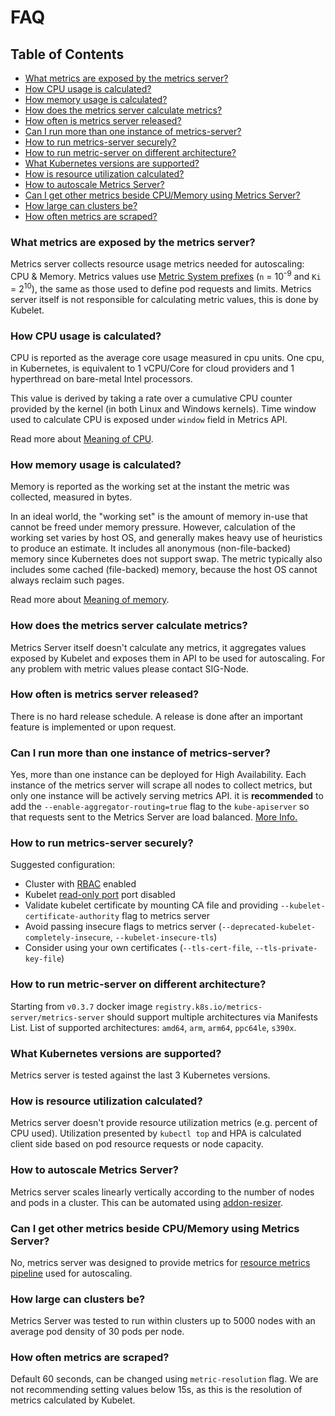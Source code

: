 # FAQ

## Table of Contents

<!-- toc -->
- [What metrics are exposed by the metrics server?](#what-metrics-are-exposed-by-the-metrics-server)
- [How CPU usage is calculated?](#how-cpu-usage-is-calculated)
- [How memory usage is calculated?](#how-memory-usage-is-calculated)
- [How does the metrics server calculate metrics?](#how-does-the-metrics-server-calculate-metrics)
- [How often is metrics server released?](#how-often-is-metrics-server-released)
- [Can I run more than one instance of metrics-server?](#can-i-run-more-than-one-instance-of-metrics-server)
- [How to run metrics-server securely?](#how-to-run-metrics-server-securely)
- [How to run metric-server on different architecture?](#how-to-run-metric-server-on-different-architecture)
- [What Kubernetes versions are supported?](#what-kubernetes-versions-are-supported)
- [How is resource utilization calculated?](#how-is-resource-utilization-calculated)
- [How to autoscale Metrics Server?](#how-to-autoscale-metrics-server)
- [Can I get other metrics beside CPU/Memory using Metrics Server?](#can-i-get-other-metrics-beside-cpumemory-using-metrics-server)
- [How large can clusters be?](#how-large-can-clusters-be)
- [How often metrics are scraped?](#how-often-metrics-are-scraped)
<!-- /toc -->

### What metrics are exposed by the metrics server?

Metrics server collects resource usage metrics needed for autoscaling: CPU & Memory.
Metrics values use [Metric System prefixes] (`n` = 10<sup>-9</sup> and `Ki` = 2<sup>10</sup>),
the same as those used to define pod requests and limits.
Metrics server itself is not responsible for calculating metric values, this is done by Kubelet.

[Metric System prefixes]: https://en.wikipedia.org/wiki/Metric_prefix

### How CPU usage is calculated?

CPU is reported as the average core usage measured in cpu units.
One cpu, in Kubernetes, is equivalent to 1 vCPU/Core for cloud providers and 1 hyperthread on bare-metal Intel processors.

This value is derived by taking a rate over a cumulative CPU counter provided by the kernel (in both Linux and Windows kernels).
Time window used to calculate CPU is exposed under `window` field in Metrics API.

Read more about [Meaning of CPU].

[Meaning of CPU]: https://kubernetes.io/docs/concepts/configuration/manage-compute-resources-container/#meaning-of-cpu

### How memory usage is calculated?

Memory is reported as the working set at the instant the metric was collected, measured in bytes.

In an ideal world, the "working set" is the amount of memory in-use that cannot be freed under memory pressure.
However, calculation of the working set varies by host OS, and generally makes heavy use of heuristics to produce an estimate.
It includes all anonymous (non-file-backed) memory since Kubernetes does not support swap.
The metric typically also includes some cached (file-backed) memory, because the host OS cannot always reclaim such pages.

Read more about [Meaning of memory].

[Meaning of memory]: https://kubernetes.io/docs/concepts/configuration/manage-compute-resources-container/#meaning-of-memory

### How does the metrics server calculate metrics?

Metrics Server itself doesn't calculate any metrics, it aggregates values exposed by Kubelet and exposes them in API
to be used for autoscaling. For any problem with metric values please contact SIG-Node.

### How often is metrics server released?

There is no hard release schedule. A release is done after an important feature is implemented or upon request.

### Can I run more than one instance of metrics-server?

Yes, more than one instance can be deployed for High Availability. Each instance of the metrics server will scrape all nodes to collect metrics, but only one instance will be actively serving metrics API. it is **recommended** to add the `--enable-aggregator-routing=true` flag to the `kube-apiserver` so that requests sent to the Metrics Server are load balanced. [More Info.](./README.md?#high-availability)

### How to run metrics-server securely?

Suggested configuration:

- Cluster with [RBAC] enabled
- Kubelet [read-only port] port disabled
- Validate kubelet certificate by mounting CA file and providing `--kubelet-certificate-authority` flag to metrics server
- Avoid passing insecure flags to metrics server (`--deprecated-kubelet-completely-insecure`, `--kubelet-insecure-tls`)
- Consider using your own certificates (`--tls-cert-file`, `--tls-private-key-file`)

### How to run metric-server on different architecture?

Starting from `v0.3.7` docker image `registry.k8s.io/metrics-server/metrics-server` should support multiple architectures via Manifests List.
List of supported architectures: `amd64`, `arm`, `arm64`, `ppc64le`, `s390x`.

### What Kubernetes versions are supported?

Metrics server is tested against the last 3 Kubernetes versions.

### How is resource utilization calculated?

Metrics server doesn't provide resource utilization metrics (e.g. percent of CPU used).
Utilization presented by `kubectl top` and HPA is calculated client side based on pod resource requests or node capacity.

### How to autoscale Metrics Server?

Metrics server scales linearly vertically according to the number of nodes and pods in a cluster. This can be automated using [addon-resizer].

### Can I get other metrics beside CPU/Memory using Metrics Server?

No, metrics server was designed to provide metrics for [resource metrics pipeline] used for autoscaling.

### How large can clusters be?

Metrics Server was tested to run within clusters up to 5000 nodes with an average pod density of 30 pods per node.

### How often metrics are scraped?

Default 60 seconds, can be changed using `metric-resolution` flag. We are not recommending setting values below 15s, as this is the resolution of metrics calculated by Kubelet.

[RBAC]: https://kubernetes.io/docs/reference/access-authn-authz/rbac/
[read-only port]: https://kubernetes.io/docs/reference/command-line-tools-reference/kubelet/#options
[addon-resizer]: https://github.com/kubernetes/autoscaler/tree/master/addon-resizer
[resource metrics pipeline]: https://kubernetes.io/docs/tasks/debug-application-cluster/resource-metrics-pipeline/
